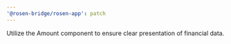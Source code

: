 ```yaml
---
'@rosen-bridge/rosen-app': patch
---
```


Utilize the Amount component to ensure clear presentation of financial data.
